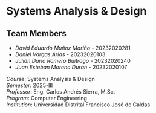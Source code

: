 # Systems Analysis & Design

## Team Members
- *David Eduardo Muñoz Mariño* - 20232020281
- *Daniel Vargas Arias* - 20232020103  
- *Julián Darío Romero Buitrago* - 20232020240
- *Juan Esteban Moreno Durán* - 20232020107

*Course*: Systems Analysis & Design  
*Semester*: 2025-III  
*Professor*: Eng. Carlos Andrés Sierra, M.Sc.  
*Program*: Computer Engineering  
*Institution*: Universidad Distrital Francisco José de Caldas
